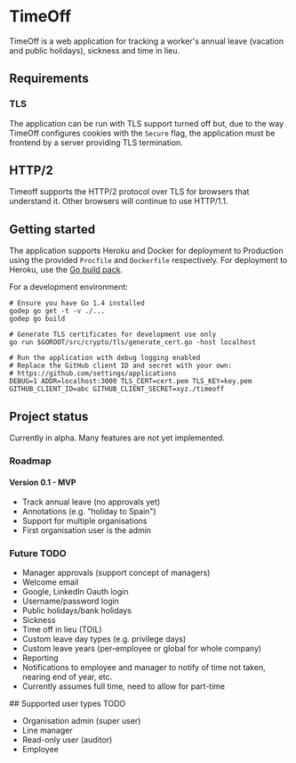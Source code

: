 # TimeOff

TimeOff is a web application for tracking a worker's annual leave (vacation and public holidays),
sickness and time in lieu.

## Requirements

### TLS

The application can be run with TLS support turned off but, due to the way
TimeOff configures cookies with the `Secure` flag, the application must be
frontend by a server providing TLS termination.

## HTTP/2

Timeoff supports the HTTP/2 protocol over TLS for browsers that understand it.
Other browsers will continue to use HTTP/1.1.

## Getting started

The application supports Heroku and Docker for deployment to Production using the
provided `Procfile` and `Dockerfile` respectively. For deployment to Heroku, use
the [Go build pack](https://github.com/kr/heroku-buildpack-go).

For a development environment:

    # Ensure you have Go 1.4 installed
    godep go get -t -v ./...
    godep go build

    # Generate TLS certificates for development use only
    go run $GOROOT/src/crypto/tls/generate_cert.go -host localhost

    # Run the application with debug logging enabled
    # Replace the GitHub client ID and secret with your own:
    # https://github.com/settings/applications
    DEBUG=1 ADDR=localhost:3000 TLS_CERT=cert.pem TLS_KEY=key.pem GITHUB_CLIENT_ID=abc GITHUB_CLIENT_SECRET=xyz./timeoff

## Project status

Currently in alpha. Many features are not yet implemented.

### Roadmap

#### Version 0.1 - MVP

- Track annual leave (no approvals yet)
- Annotations (e.g. "holiday to Spain")
- Support for multiple organisations
- First organisation user is the admin

### Future TODO

- Manager approvals (support concept of managers)
- Welcome email
- Google, LinkedIn Oauth login
- Username/password login
- Public holidays/bank holidays
- Sickness
- Time off in lieu (TOIL)
- Custom leave day types (e.g. privilege days)
- Custom leave years (per-employee or global for whole company)
- Reporting
- Notifications to employee and manager to notify of time not taken, nearing end of year, etc.
- Currently assumes full time, need to allow for part-time

## Supported user types TODO

- Organisation admin (super user)
- Line manager
- Read-only user (auditor)
- Employee
